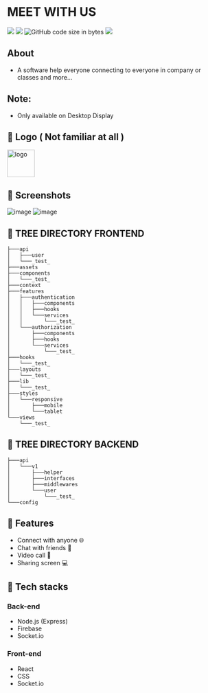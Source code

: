 # MEET WITH US

<img src="https://img.shields.io/github/stars/ngtrgiabaoB2012063/meet-with-us"/> <img src="https://img.shields.io/github/issues/ngtrgiabaoB2012063/meet-with-us"/> ![GitHub code size in bytes](https://img.shields.io/github/languages/code-size/ngtrgiabaoB2012063/meet-with-us) <img src="https://img.shields.io/github/license/ngtrgiabaoB2012063/meet-with-us"/>

## About

-   A software help everyone connecting to everyone in company or classes and more...

## Note:

-   Only available on Desktop Display

## 👾 Logo ( Not familiar at all )

<img src="https://user-images.githubusercontent.com/95952006/216500281-d2aaf399-f630-499b-a8a5-7599c3ec227d.svg" width="64px" height="64px" alt="logo"/>

## 👾 Screenshots

![image](https://user-images.githubusercontent.com/95952006/217715370-3396994d-42ac-4210-b5ee-2a8cd0840a23.png)
![image](https://user-images.githubusercontent.com/95952006/217715377-7bb995ca-6024-4e2d-a0af-55b6d29b1b4e.png)

## 🌳 TREE DIRECTORY FRONTEND

```
├───api
│   ├───user
│   └───_test_
├───assets
├───components
│   └───_test_
├───context
├───features
│   ├───authentication
│   │   ├───components
│   │   ├───hooks
│   │   └───services
│   │       └───_test_
│   └───authorization
│       ├───components
│       ├───hooks
│       └───services
│           └───_test_
├───hooks
│   └───_test_
├───layouts
│   └───_test_
├───lib
│   └───_test_
├───styles
│   └───responsive
│       ├───mobile
│       └───tablet
└───views
    └───_test_
```

## 🌳 TREE DIRECTORY BACKEND

```
├───api
│   └───v1
│       ├───helper
│       ├───interfaces
│       ├───middlewares
│       └───user
│           └───_test_
└───config
```

## 🤖 Features

-   Connect with anyone 🌐
-   Chat with friends 💬
-   Video call 📱
-   Sharing screen 💻

## 🤖 Tech stacks

### Back-end

-   Node.js (Express)
-   Firebase
-   Socket.io

### Front-end

-   React
-   CSS
-   Socket.io

